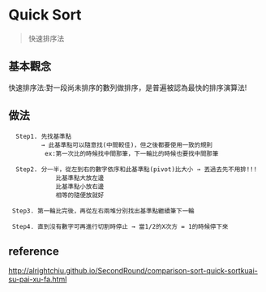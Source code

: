 # Quick Sort
>快速排序法
## 基本觀念
快速排序法:對一段尚未排序的數列做排序，是普遍被認為最快的排序演算法!
## 做法
      Step1. 先找基準點
             → 此基準點可以隨意找(中間較佳)，但之後都要使用一致的規則
              ex:第一次比的時候找中間那筆，下一輪比的時候也要找中間那筆
              
      Step2. 分一半，從左到右的數字依序和此基準點(pivot)比大小 → 丟過去先不用排!!!
                 比基準點大放左邊
                 比基準點小放右邊
                 相等的隨便放就好
                 
     Step3. 第一輪比完後，再從左右兩堆分別找出基準點繼續筆下一輪
     
     Step4. 直到沒有數字可再進行切割時停止 → 當1/2的X次方 = 1的時候停下來
## reference
http://alrightchiu.github.io/SecondRound/comparison-sort-quick-sortkuai-su-pai-xu-fa.html
